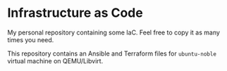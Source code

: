 # Infrastructure as Code

My personal repository containing some IaC. Feel free to copy it as many times you need.

This repository contains an Ansible and Terraform files for `ubuntu-noble` virtual machine on QEMU/Libvirt.